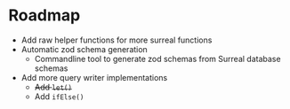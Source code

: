 # Roadmap

- Add raw helper functions for more surreal functions
- Automatic zod schema generation
	- Commandline tool to generate zod schemas from Surreal database schemas
- Add more query writer implementations
	- ~~Add `let()`~~
	- Add `ifElse()`